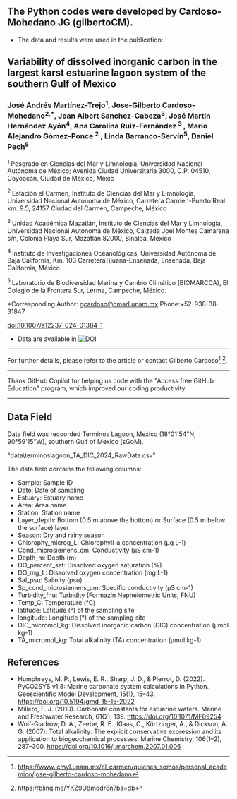 
## The Python codes were developed by Cardoso-Mohedano JG (gilbertoCM). 

-  The data and results were used in the publication:

## Variability of dissolved inorganic carbon in the largest karst estuarine lagoon system of the southern Gulf of Mexico

### José Andrés Martínez-Trejo<sup>1</sup>, Jose-Gilberto Cardoso-Mohedano<sup>2,*</sup>, Joan Albert Sanchez-Cabeza<sup>3</sup>, José Martin Hernández Ayón<sup>4</sup>, Ana Carolina Ruiz-Fernández<sup> 3 </sup>, Mario Alejandro Gómez-Ponce <sup>2</sup> , Linda Barranco-Servín<sup>5</sup>, Daniel Pech<sup>5</sup>

<sup> 1 </sup> Posgrado en Ciencias del Mar y Limnología, Universidad Nacional Autónoma de México; Avenida Ciudad Universitaria 3000, C.P. 04510, Coyoacán, Ciudad de México, Méxic

<sup> 2 </sup>  Estación el Carmen, Instituto de Ciencias del Mar y Limnología, Universidad Nacional Autónoma de México, Carretera Carmen-Puerto Real km. 9.5, 24157 Ciudad del Carmen, Campeche, México

<sup> 3 </sup>  Unidad Académica Mazatlán, Instituto de Ciencias del Mar y Limnología, Universidad Nacional Autónoma de México, Calzada Joel Montes Camarena s/n, Colonia Playa Sur, Mazatlán 82000, Sinaloa, México

<sup> 4 </sup>  Instituto de Investigaciones Oceanológicas, Universidad Autónoma de Baja California, Km. 103 CarreteraTijuana-Ensenada, Ensenada, Baja California, México

<sup> 5 </sup> Laboratorio de Biodiversidad Marina y Cambio Climático (BIOMARCCA), El Colegio de la Frontera Sur, Lerma, Campeche, México. 

 \*Corresponding Author: gcardoso@cmarl.unam.mx Phone:+52-938-38-31847

[doi:10.1007/s12237-024-01384-1](https://doi.org/10.1007/s12237-024-01384-1)

- Data are available in [![DOI](https://zenodo.org/badge/814332043.svg)](https://zenodo.org/doi/10.5281/zenodo.12556176)


_________________________________________________________________________________________

For further details, please refer to the article or contact Gilberto Cardoso[^1] [^2].

[^1]: https://www.icmyl.unam.mx/el_carmen/quienes_somos/personal_academico/jose-gilberto-cardoso-mohedano
[^2]: https://blinq.me/YKZ9U8mqdr8n?bs=db

_________________________________________________________________________________________

 Thank GitHub Copilot for helping us code with the "Access free GitHub Education" program, which improved our coding productivity.
_________________________________________________________________________________________

## Data Field

Data field was recoorded Terminos Lagoon, Mexico (18°01'54"N, 90°59'15"W), southern Gulf of Mexico (sGoM). 

"data\terminoslagoon_TA_DIC_2024_RawData.csv"

The data field contains the following columns:
- Sample: Sample ID
- Date: Date of sampling
- Estuary: Estuary name
- Area:    Area name
- Station: Station name
- Layer_depth: Bottom (0.5 m above the bottom) or Surface (0.5 m below the surface) layer
- Season: Dry and rainy season
- Chlorophy_microg_L: Chlorophyll-a concentration (µg L-1)
- Cond_microsiemens_cm: Conductivity (µS cm-1)
- Depth_m: Depth (m)
- DO_percent_sat: Dissolved oxygen saturation (%) 
- DO_mg_L: Dissolved oxygen concentration (mg L-1)
- Sal_psu: Salinity (psu)
- Sp_cond_microsiemens_cm: Specific conductivity (µS cm-1)
- Turbidity_fnu: Turbidity (Formazin Nephelometric Units, FNU)
- Temp_C: Temperature (°C)
- latitude: Latitude (°) of the sampling site
- longitude: Longitude (°) of the sampling site
- DIC_micromol_kg: Dissolved inorganic carbon (DIC) concentration (µmol kg-1)
- TA_micromol_kg: Total alkalinity (TA) concentration (µmol kg-1)



## References

- Humphreys, M. P., Lewis, E. R., Sharp, J. D., & Pierrot, D. (2022). PyCO2SYS v1.8: Marine carbonate system calculations in Python. Geoscientific Model Development, 15(1), 15–43. https://doi.org/10.5194/gmd-15-15-2022
- Millero, F. J. (2010). Carbonate constants for estuarine waters. Marine and Freshwater Research, 61(2), 139. https://doi.org/10.1071/MF09254
- Wolf-Gladrow, D. A., Zeebe, R. E., Klaas, C., Körtzinger, A., & Dickson, A. G. (2007). Total alkalinity: The explicit conservative expression and its application to biogeochemical processes. Marine Chemistry, 106(1–2), 287–300. https://doi.org/10.1016/j.marchem.2007.01.006